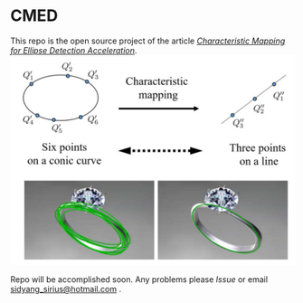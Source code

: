 # CMED
This repo is the open source project of the article [*Characteristic Mapping for Ellipse Detection Acceleration*](https://ieeexplore.ieee.org/stamp/stamp.jsp?tp=&arnumber=10107724).  
![Key idea of CM.](image.png "Characteristic Mapping")


Repo will be accomplished soon. Any problems please *Issue*  or email sidyang_sirius@hotmail.com .
